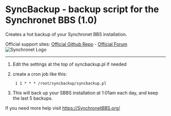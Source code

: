 # SyncBackup - backup script for the Synchronet BBS (1.0)
Creates a hot backup of your Synchronet BBS installation.

Official support sites: [Official Github Repo](https://github.com/fstltna/SyncBackup) - [Official Forum](https://synchronetbbs.org/index.php/forum/syncbackup) ![Synchronet Logo](https://SynchronetBBS.org/SynchronetLogo.png) 


---

1. Edit the settings at the top of syncbackup.pl if needed
2. create a cron job like this:

        1 1 * * * /root/syncbackup/syncbackup.pl

3. This will back up your SBBS installation at 1:01am each day, and keep the last 5 backups.

If you need more help visit https://SynchronetBBS.org/

